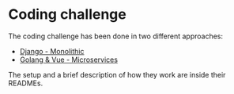 # Coding challenge

The coding challenge has been done in two different approaches:

- [Django - Monolithic](https://github.com/sebach1/coding-challenge/tree/master/django)
- [Golang & Vue - Microservices](https://github.com/sebach1/coding-challenge/tree/master/microservices)

The setup and a brief description of how they work are inside their READMEs.
